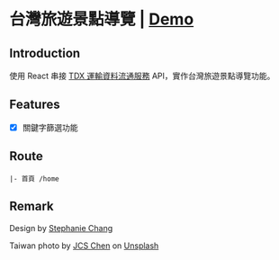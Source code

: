 # 台灣旅遊景點導覽 | [Demo](https://johnsonmao.github.io/taiwan_tourguide/#/home)

## Introduction

使用 React 串接 [TDX 運輸資料流通服務](https://tdx.transportdata.tw/) API，實作台灣旅遊景點導覽功能。

## Features

- [x] 關鍵字篩選功能

## Route

```
|- 首頁 /home
```

## Remark

Design by [Stephanie Chang]([https://www.linkedin.com/in/chixuanchang/])

Taiwan photo by <a href="https://unsplash.com/@jcs_chen?utm_source=unsplash&utm_medium=referral&utm_content=creditCopyText">JCS Chen</a> on <a href="https://www.linkedin.com/in/chixuanchang/">Unsplash</a>
